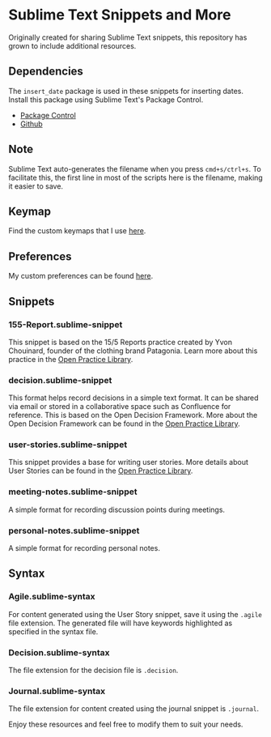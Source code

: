 # Sublime Text Snippets and More
Originally created for sharing Sublime Text snippets, this repository has grown to include additional resources.

## Dependencies
The `insert_date` package is used in these snippets for inserting dates. Install this package using Sublime Text's Package Control.
- [Package Control](https://packagecontrol.io/packages/InsertDate)
- [Github](https://github.com/FichteFoll/InsertDate)

## Note
Sublime Text auto-generates the filename when you press `cmd+s/ctrl+s`. To facilitate this, the first line in most of the scripts here is the filename, making it easier to save.

## Keymap
Find the custom keymaps that I use [here](https://github.com/antonysallas/sublimetext-snippets/tree/main/keymap).

## Preferences
My custom preferences can be found [here](https://github.com/antonysallas/sublimetext-snippets/tree/main/preferencess).

## Snippets
### 155-Report.sublime-snippet
This snippet is based on the 15/5 Reports practice created by Yvon Chouinard, founder of the clothing brand Patagonia. Learn more about this practice in the [Open Practice Library](https://openpracticelibrary.com/practice/15-5-reports/).

### decision.sublime-snippet
This format helps record decisions in a simple text format. It can be shared via email or stored in a collaborative space such as Confluence for reference. This is based on the Open Decision Framework. More about the Open Decision Framework can be found in the [Open Practice Library](https://openpracticelibrary.com/practice/open-decision-framework/).

### user-stories.sublime-snippet
This snippet provides a base for writing user stories. More details about User Stories can be found in the [Open Practice Library](https://www.mountaingoatsoftware.com/agile/user-stories).

### meeting-notes.sublime-snippet
A simple format for recording discussion points during meetings.

### personal-notes.sublime-snippet
A simple format for recording personal notes.

## Syntax
### Agile.sublime-syntax
For content generated using the User Story snippet, save it using the `.agile` file extension. The generated file will have keywords highlighted as specified in the syntax file.

### Decision.sublime-syntax
The file extension for the decision file is `.decision`.

### Journal.sublime-syntax
The file extension for content created using the journal snippet is `.journal`.  

Enjoy these resources and feel free to modify them to suit your needs.